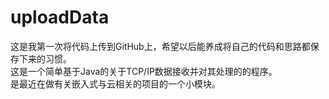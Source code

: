 # uploadData
这是我第一次将代码上传到GitHub上，希望以后能养成将自己的代码和思路都保存下来的习惯。<br>
这是一个简单基于Java的关于TCP/IP数据接收并对其处理的的程序。<br>
是最近在做有关嵌入式与云相关的项目的一个小模块。<br>
